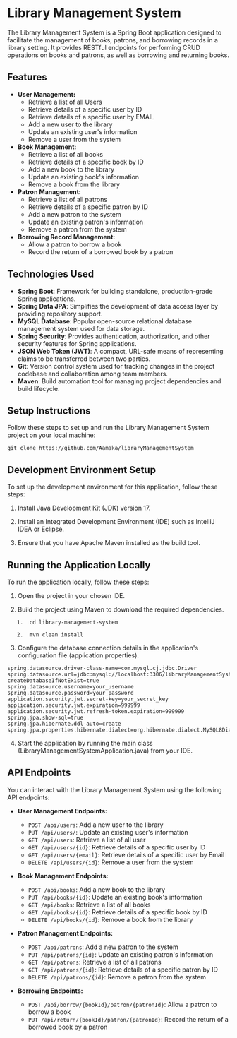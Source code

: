 # Library Management System

The Library Management System is a Spring Boot application designed to facilitate the management of books, patrons, and borrowing records in a library setting. It provides RESTful endpoints for performing CRUD operations on books and patrons, as well as borrowing and returning books.
## Features
- **User Management:**
  - Retrieve a list of all Users
  - Retrieve details of a specific user by ID
  - Retrieve details of a specific user by EMAIL
  - Add a new user to the library
  - Update an existing user's information
  - Remove a user from the system
- **Book Management:**
    - Retrieve a list of all books
    - Retrieve details of a specific book by ID
    - Add a new book to the library
    - Update an existing book's information
    - Remove a book from the library
- **Patron Management:**
    - Retrieve a list of all patrons
    - Retrieve details of a specific patron by ID
    - Add a new patron to the system
    - Update an existing patron's information
    - Remove a patron from the system
- **Borrowing Record Management:**
    - Allow a patron to borrow a book
    - Record the return of a borrowed book by a patron


## Technologies Used
- **Spring Boot**: Framework for building standalone, production-grade Spring applications.
- **Spring Data JPA**: Simplifies the development of data access layer by providing repository support.
- **MySQL Database**: Popular open-source relational database management system used for data storage.
- **Spring Security**: Provides authentication, authorization, and other security features for Spring applications.
- **JSON Web Token (JWT)**: A compact, URL-safe means of representing claims to be transferred between two parties.
- **Git**: Version control system used for tracking changes in the project codebase and collaboration among team members.
- **Maven**: Build automation tool for managing project dependencies and build lifecycle.


## Setup Instructions

Follow these steps to set up and run the Library Management System project on your local machine:


```shell
git clone https://github.com/Aamaka/libraryManagementSystem
````

## Development Environment Setup
To set up the development environment for this application, follow these steps:

1. Install Java Development Kit (JDK) version 17.

2. Install an Integrated Development Environment (IDE) such as IntelliJ IDEA or Eclipse.

3. Ensure that you have Apache Maven installed as the build tool.

## Running the Application Locally
To run the application locally, follow these steps:

1. Open the project in your chosen IDE.

2. Build the project using Maven to download the required dependencies.

````shell
   1.  cd library-management-system
   
   2.  mvn clean install
````
3. Configure the database connection details in the application's configuration file (application.properties).

````properties
spring.datasource.driver-class-name=com.mysql.cj.jdbc.Driver
spring.datasource.url=jdbc:mysql://localhost:3306/libraryManagementSystem?createDatabaseIfNotExist=true
spring.datasource.username=your_username
spring.datasource.password=your_password
application.security.jwt.secret-key=your_secret_key
application.security.jwt.expiration=999999
application.security.jwt.refresh-token.expiration=999999
spring.jpa.show-sql=true
spring.jpa.hibernate.ddl-auto=create
spring.jpa.properties.hibernate.dialect=org.hibernate.dialect.MySQL8Dialect
````
4. Start the application by running the main class (LibraryManagementSystemApplication.java) from your IDE.



## API Endpoints

You can interact with the Library Management System using the following API endpoints:

- **User Management Endpoints:**
  - `POST /api/users`: Add a new user to the library
  - `PUT /api/users/`: Update an existing user's information
  - `GET /api/users`: Retrieve a list of all user
  - `GET /api/users/{id}`: Retrieve details of a specific user by ID
  - `GET /api/users/{email}`: Retrieve details of a specific user by Email
  - `DELETE /api/users/{id}`: Remove a user from the system


- **Book Management Endpoints:**
   - `POST /api/books`: Add a new book to the library
   - `PUT /api/books/{id}`: Update an existing book's information
   - `GET /api/books`: Retrieve a list of all books
   - `GET /api/books/{id}`: Retrieve details of a specific book by ID
   - `DELETE /api/books/{id}`: Remove a book from the library

- **Patron Management Endpoints:**
   - `POST /api/patrons`: Add a new patron to the system
   - `PUT /api/patrons/{id}`: Update an existing patron's information
   - `GET /api/patrons`: Retrieve a list of all patrons
   - `GET /api/patrons/{id}`: Retrieve details of a specific patron by ID
   - `DELETE /api/patrons/{id}`: Remove a patron from the system

- **Borrowing Endpoints:**
    - `POST /api/borrow/{bookId}/patron/{patronId}`: Allow a patron to borrow a book
    - `PUT /api/return/{bookId}/patron/{patronId}`: Record the return of a borrowed book by a patron
